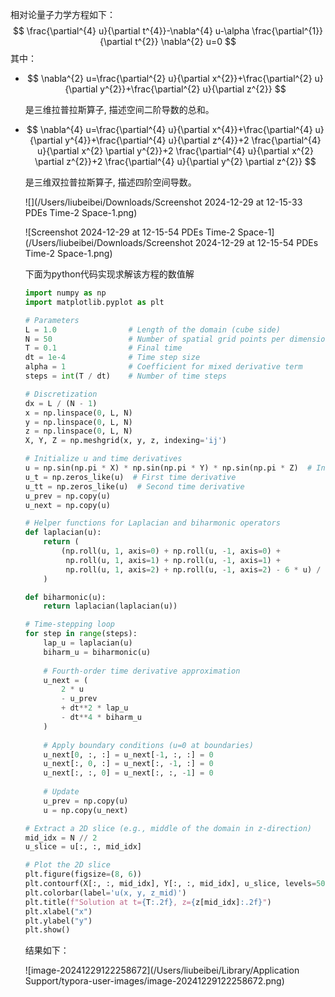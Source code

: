 相对论量子力学方程如下：
$$
\frac{\partial^{4} u}{\partial t^{4}}-\nabla^{4} u-\alpha \frac{\partial^{1}}{\partial t^{2}} \nabla^{2} u=0
$$
其中：

- $$
  \nabla^{2} u=\frac{\partial^{2} u}{\partial x^{2}}+\frac{\partial^{2} u}{\partial y^{2}}+\frac{\partial^{2} u}{\partial z^{2}}
  $$

  是三维拉普拉斯算子, 描述空间二阶导数的总和。
- $$
  \nabla^{4} u=\frac{\partial^{4} u}{\partial x^{4}}+\frac{\partial^{4} u}{\partial y^{4}}+\frac{\partial^{4} u}{\partial z^{4}}+2 \frac{\partial^{4} u}{\partial x^{2} \partial y^{2}}+2 \frac{\partial^{4} u}{\partial x^{2} \partial z^{2}}+2 \frac{\partial^{4} u}{\partial y^{2} \partial z^{2}}
  $$

  是三维双拉普拉斯算子, 描述四阶空间导数。

  ![](/Users/liubeibei/Downloads/Screenshot 2024-12-29 at 12-15-33 PDEs Time-2 Space-1.png)
  
  ![Screenshot 2024-12-29 at 12-15-54 PDEs Time-2 Space-1](/Users/liubeibei/Downloads/Screenshot 2024-12-29 at 12-15-54 PDEs Time-2 Space-1.png)
  
  
  
  下面为python代码实现求解该方程的数值解
  
  ```python
  import numpy as np
  import matplotlib.pyplot as plt
  
  # Parameters
  L = 1.0                # Length of the domain (cube side)
  N = 50                 # Number of spatial grid points per dimension
  T = 0.1                # Final time
  dt = 1e-4              # Time step size
  alpha = 1              # Coefficient for mixed derivative term
  steps = int(T / dt)    # Number of time steps
  
  # Discretization
  dx = L / (N - 1)
  x = np.linspace(0, L, N)
  y = np.linspace(0, L, N)
  z = np.linspace(0, L, N)
  X, Y, Z = np.meshgrid(x, y, z, indexing='ij')
  
  # Initialize u and time derivatives
  u = np.sin(np.pi * X) * np.sin(np.pi * Y) * np.sin(np.pi * Z)  # Initial condition
  u_t = np.zeros_like(u)  # First time derivative
  u_tt = np.zeros_like(u)  # Second time derivative
  u_prev = np.copy(u)
  u_next = np.copy(u)
  
  # Helper functions for Laplacian and biharmonic operators
  def laplacian(u):
      return (
          (np.roll(u, 1, axis=0) + np.roll(u, -1, axis=0) +
           np.roll(u, 1, axis=1) + np.roll(u, -1, axis=1) +
           np.roll(u, 1, axis=2) + np.roll(u, -1, axis=2) - 6 * u) / dx**2
      )
  
  def biharmonic(u):
      return laplacian(laplacian(u))
  
  # Time-stepping loop
  for step in range(steps):
      lap_u = laplacian(u)
      biharm_u = biharmonic(u)
      
      # Fourth-order time derivative approximation
      u_next = (
          2 * u
          - u_prev
          + dt**2 * lap_u
          - dt**4 * biharm_u
      )
      
      # Apply boundary conditions (u=0 at boundaries)
      u_next[0, :, :] = u_next[-1, :, :] = 0
      u_next[:, 0, :] = u_next[:, -1, :] = 0
      u_next[:, :, 0] = u_next[:, :, -1] = 0
      
      # Update
      u_prev = np.copy(u)
      u = np.copy(u_next)
  
  # Extract a 2D slice (e.g., middle of the domain in z-direction)
  mid_idx = N // 2
  u_slice = u[:, :, mid_idx]
  
  # Plot the 2D slice
  plt.figure(figsize=(8, 6))
  plt.contourf(X[:, :, mid_idx], Y[:, :, mid_idx], u_slice, levels=50, cmap='viridis')
  plt.colorbar(label='u(x, y, z_mid)')
  plt.title(f"Solution at t={T:.2f}, z={z[mid_idx]:.2f}")
  plt.xlabel("x")
  plt.ylabel("y")
  plt.show()
  
  ```
  
  结果如下：
  
  ![image-20241229122258672](/Users/liubeibei/Library/Application Support/typora-user-images/image-20241229122258672.png)